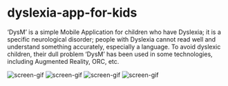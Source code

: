 # dyslexia-app-for-kids
‘DysM’ is a simple Mobile Application for children who have Dyslexia; it is a specific neurological disorder; people with Dyslexia cannot read well and understand something accurately, especially a language. To avoid dyslexic children, their dull problem ‘DysM’ has been used in some technologies, including Augmented Reality, ORC, etc.



![screen-gif](https://github.com/Mahesh-Abeykoon/dyslexia-app-for-kids/master/more_screen.gif)
![screen-gif](https://github.com/Mahesh-Abeykoon/dyslexia-app-for-kids/master/multimedia_screen.gif)
![screen-gif](https://github.com/Mahesh-Abeykoon/dyslexia-app-for-kids/master/learn_screen.gif)
![screen-gif](https://github.com/Mahesh-Abeykoon/dyslexia-app-for-kids/master/ar_screen.gif)
